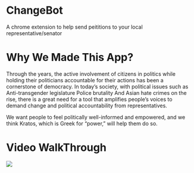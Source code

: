 # ChangeBot
A chrome extension to help send peititions to your local representative/senator

# Why We Made This App?

Through the years, the active involvement of citizens in politics while holding their politicians accountable for their actions has been a cornerstone of democracy. In today’s society, with political issues such as   
Anti-transgender legislature
Police brutality 
And Asian hate crimes 
on the rise, there is a great need for a tool that amplifies people’s voices to demand change and political accountability from representatives. 

We want people to feel politically well-informed and empowered, and we think Kratos, which is Greek for “power,” will help them do so. 

# Video WalkThrough
![](/Animation.gif)
